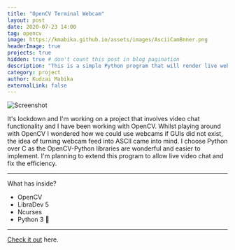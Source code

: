 ```yaml
---
title: "OpenCV Terminal Webcam"
layout: post
date: 2020-07-23 14:00
tag: opencv
image: https://kmabika.github.io/assets/images/AsciiCamBnner.png
headerImage: true
projects: true
hidden: true # don't count this post in blog pagination
description: "This is a simple Python program that will render live webcam feed on the terminal as ASCII"
category: project
author: Kudzai Mabika
externalLink: false
---
```


![Screenshot](https://kmabika.github.io/assets/images/screenshot.png)

It's lockdown and I'm working on a project that involves video chat functionality and I have been working with OpenCV. Whilst playing around with OpenCV I wondered how we could use webcams if GUIs did not exist, the idea of turning webcam feed into ASCII came into mind. I choose Python over C as the OpenCV-Python libraries are wonderful and easier to implement. I'm planning to extend this program to allow live video chat and fix the efficiency.

---

What has inside?

- OpenCV
- LibraDev 5
- Ncurses
- Python 3 🐍

---

[Check it out](https://github.com/kmabika/Ascii-Cam.git) here.

